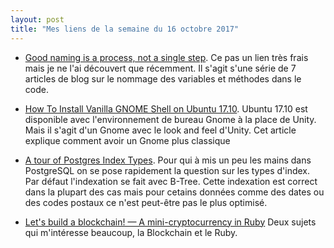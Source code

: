 ```yaml
---
layout: post
title: "Mes liens de la semaine du 16 octobre 2017"
---
```


* [Good naming is a process, not a single step](http://arlobelshee.com/good-naming-is-a-process-not-a-single-step/). Ce pas un lien très frais mais je ne l'ai découvert que récemment. Il s'agit s'une série de 7 articles de blog sur le nommage des variables et méthodes dans le code.

* [How To Install Vanilla GNOME Shell on Ubuntu 17.10](http://www.omgubuntu.co.uk/2017/10/install-vanilla-gnome-shell-ubuntu-17-10). Ubuntu 17.10 est disponible avec l'environnement de bureau Gnome à la place de Unity. Mais il s'agit d'un Gnome avec le look and feel d'Unity. Cet article explique comment avoir un Gnome plus classique

* [A tour of Postgres Index Types](https://www.citusdata.com/blog/2017/10/17/tour-of-postgres-index-types/). Pour qui à mis un peu les mains dans PostgreSQL on se pose rapidement la question sur les types d'index. Par défaut l'indexation se fait avec B-Tree. Cette indexation est correct dans la plupart des cas mais pour cetains données comme des dates ou des codes postaux ce n'est peut-être pas le plus optimisé. 

* [Let's build a blockchain! — A mini-cryptocurrency in Ruby](https://www.youtube.com/watch?v=3aJI1ABdjQk) Deux sujets qui m'intéresse beaucoup, la Blockchain et le Ruby.